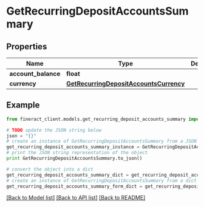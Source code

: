 # GetRecurringDepositAccountsSummary


## Properties

Name | Type | Description | Notes
------------ | ------------- | ------------- | -------------
**account_balance** | **float** |  | [optional] 
**currency** | [**GetRecurringDepositAccountsCurrency**](GetRecurringDepositAccountsCurrency.md) |  | [optional] 

## Example

```python
from fineract_client.models.get_recurring_deposit_accounts_summary import GetRecurringDepositAccountsSummary

# TODO update the JSON string below
json = "{}"
# create an instance of GetRecurringDepositAccountsSummary from a JSON string
get_recurring_deposit_accounts_summary_instance = GetRecurringDepositAccountsSummary.from_json(json)
# print the JSON string representation of the object
print GetRecurringDepositAccountsSummary.to_json()

# convert the object into a dict
get_recurring_deposit_accounts_summary_dict = get_recurring_deposit_accounts_summary_instance.to_dict()
# create an instance of GetRecurringDepositAccountsSummary from a dict
get_recurring_deposit_accounts_summary_form_dict = get_recurring_deposit_accounts_summary.from_dict(get_recurring_deposit_accounts_summary_dict)
```
[[Back to Model list]](../README.md#documentation-for-models) [[Back to API list]](../README.md#documentation-for-api-endpoints) [[Back to README]](../README.md)


